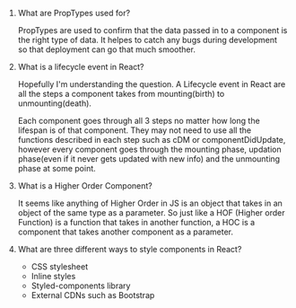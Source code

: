 1.  What are PropTypes used for?

    PropTypes are used to confirm that the data passed in to a component is the right type of data. It helpes to catch any bugs during development so that deployment can go that much smoother.

2.  What is a lifecycle event in React?

    Hopefully I'm understanding the question. A Lifecycle event in React are all the steps a component takes from mounting(birth) to unmounting(death). 

    Each component goes through all 3 steps no matter how long the lifespan is of that component. They may not need to use all the functions described in each step such as cDM or componentDidUpdate, however every component goes through the mounting phase, updation phase(even if it never gets updated with new info) and the unmounting phase at some point.

3.  What is a Higher Order Component?

    It seems like anything of Higher Order in JS is an object that takes in an object of the same type as a parameter. So just like a HOF (Higher order Function) is a function that takes in another function, a HOC is a component that takes another component as a parameter.

4.  What are three different ways to style components in React?

    - CSS stylesheet
    - Inline styles
    - Styled-components library
    - External CDNs such as Bootstrap
